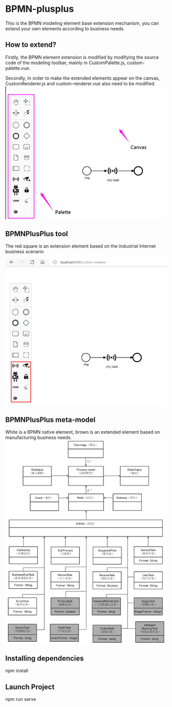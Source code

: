 # BPMN-plusplus
This is the BPMN modeling element base extension mechanism, you can extend your own elements according to business needs.
## How to extend?

Firstly, the BPMN element extension is modified by modifying the source code of the modeling toolbar, mainly in CustomPalette.js, custom-palette.vue.

Secondly, in order to make the extended elements appear on the canvas, CustomRenderer.js and custom-renderer.vue also need to be modified.
![image](https://github.com/HangyuCheng/BPMN-plusplus/blob/main/src/images/BPMN-toolbar.png)

## BPMNPlusPlus tool
The red square is an extension element based on the industrial Internet business scenario

![image](https://github.com/HangyuCheng/BPMN-plusplus/blob/main/src/images/BPMN-Extension.png)
## BPMNPlusPlus meta-model
 White is a BPMN native element, brown is an extended element based on manufacturing business needs.
![image](https://github.com/HangyuCheng/BPMN-plusplus/blob/main/src/images/meta-model.png)
## Installing dependencies
npm install
## Launch Project
npm run serve
